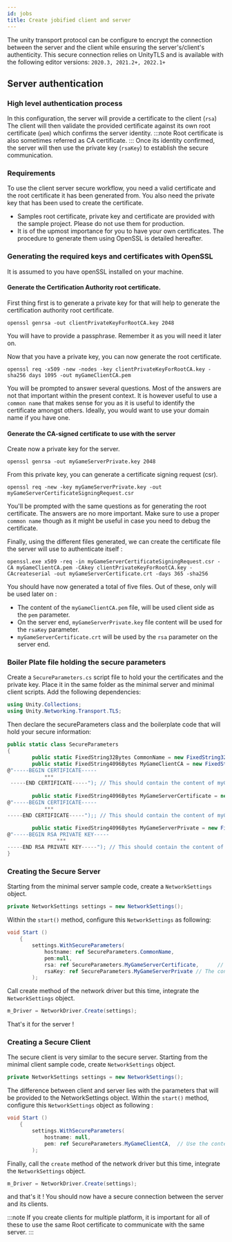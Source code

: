 ```yaml
---
id: jobs
title: Create jobified client and server
---
```

The unity transport protocol can be configure to encrypt the connection between the server and the client while ensuring the server's/client's authenticity.
This secure connection relies on UnityTLS and is available with the following editor versions:
`2020.3, 2021.2+, 2022.1+`

## Server authentication

### High level authentication process
In this configuration, the server will provide a certificate to the client (`rsa`)
The client will then validate the provided certificate against its own root certificate (`pem`) which confirms the server identity.
:::note
Root certificate is also sometimes referred as CA certificate.
:::
Once its identity confirmed, the server will then use the private key (`rsaKey`) to establish the secure communication.

### Requirements
To use the client server secure workflow, you need a valid certificate and the root certificate it has been generated from. You also need the private key that has been used to create the certificate.
* Samples root certificate, private key and certificate are provided with the sample project. Please do not use them for production. 
* It is of the upmost importance for you to have your own certificates. The procedure to generate them using OpenSSL is detailed hereafter. 



### Generating the required keys and certificates with OpenSSL

It is assumed to you have openSSL installed on your machine.

#### Generate the Certification Authority root certificate. 
First thing first is to generate a private key for that will help to generate the certification authority root certificate. 
```shell
openssl genrsa -out clientPrivateKeyForRootCA.key 2048
```
You will have to provide a passphrase. Remember it as you will need it later on.

Now that you have a private key, you can now generate the root certificate.

```shell
openssl req -x509 -new -nodes -key clientPrivateKeyForRootCA.key -sha256 days 1095 -out myGameClientCA.pem
```
You will be prompted to answer several questions. Most of the answers are not that important within the present context. 
It is however useful to use a `common name` that makes sense for you as it is useful to identify the certificate amongst others.
Ideally, you would want to use your domain name if you have one.


#### Generate the CA-signed certificate to use with the server
Create now a private key for the server. 
```shell
openssl genrsa -out myGameServerPrivate.key 2048
```
From this private key, you can generate a certificate signing request (csr). 
```shell
openssl req -new -key myGameServerPrivate.key -out myGameServerCertificateSigningRequest.csr
```
You'll be prompted with the same questions as for generating the root certificate.
The answers are no more important. Make sure to use a proper `common name` though as it might be useful in case you need to debug the certificate.

Finally, using the different files generated, we can create the certificate file the server will use to authenticate itself : 
```shell
openssl.exe x509 -req -in myGameServerCertificateSigningRequest.csr -CA myGameClientCA.pem -CAkey clientPrivateKeyForRootCA.key -CAcreateserial -out myGameServerCertificate.crt -days 365 -sha256
```
You should have now generated a total of five files. Out of these, only will be used later on : 
* The content of the `myGameClientCA.pem` file, will be used client side as the `pem` parameter.
* On the server end, `myGameServerPrivate.key` file content will be used for the `rsaKey` parameter.
* `myGameServerCertificate.crt` will be used by the `rsa` parameter on the server end. 

### Boiler Plate file holding the secure parameters
Create a `SecureParameters.cs` script file to hold your the certificates and the private key. Place it in the same folder as the minimal server and minimal client scripts.
Add the following dependencies: 
```cs
using Unity.Collections;
using Unity.Networking.Transport.TLS;
```
Then declare the secureParameters class and the boilerplate code that will hold your secure information:
```cs
public static class SecureParameters
{
        public static FixedString32Bytes CommonName = new FixedString32Bytes("common-name");  // Use the common name you used to define the server certificate. 
        public static FixedString4096Bytes MyGameClientCA = new FixedString4096Bytes(
@"-----BEGIN CERTIFICATE-----
            ***   
 -----END CERTIFICATE-----"); // This should contain the content of myGameClientCA.pem 
 
        public static FixedString4096Bytes MyGameServerCertificate = new FixedString4096Bytes(
@"-----BEGIN CERTIFICATE-----     
            ***   
-----END CERTIFICATE-----");; // This should contain the content of myGameServerCertificate.pem  

        public static FixedString4096Bytes MyGameServerPrivate = new FixedString4096Bytes(
@"-----BEGIN RSA PRIVATE KEY----- 
                ***  
-----END RSA PRIVATE KEY-----"); // This should contain the content of myGameServerPrivate.key  
}
```  

### Creating the Secure Server


Starting from the minimal server sample code, create a `NetworkSettings` object.

```cs
private NetworkSettings settings = new NetworkSettings();
```

Within the `start()` method, configure this `NetworkSettings` as following: 
```cs
void Start ()
    {
        settings.WithSecureParameters(
            hostname: ref SecureParameters.CommonName,                    // Use the common name you used to generate `myGameServerCertificate.crt`
            pem:null,
            rsa: ref SecureParameters.MyGameServerCertificate,      // The content of the `myGameServerCertificate.crt`           
            rsaKey: ref SecureParameters.MyGameServerPrivate // The content of `myGameServerPrivate.key`
        );
```
Call create method of the network driver but this time, integrate the `NetworkSettings` object.
```cs 
m_Driver = NetworkDriver.Create(settings); 
```
That's it for the server !

### Creating a Secure Client

The secure client is very similar to the secure server. Starting from the minimal client sample code, create `NetworkSettings` object.
```cs
private NetworkSettings settings = new NetworkSettings();
```

The difference between client and server lies with the parameters that will be provided to the NetworkSettings object.
Within the `start()` method, configure this `NetworkSettings` object as following : 
```cs
void Start ()
    {
        settings.WithSecureParameters(
            hostname: null,       
            pem: ref SecureParameters.MyGameClientCA,  // Use the content of myGameClientCA.pem
        );
```
Finally, call the `create` method of the network driver but this time, integrate the `NetworkSettings` object.
```cs 
m_Driver = NetworkDriver.Create(settings); 
``` 
and that's it !
You should now have a secure connection between the server and its clients.

:::note 
If you create clients for multiple platform, it is important for all of these to use the same Root certificate to communicate with the same server.
:::